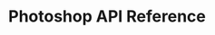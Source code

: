 ---
title: Photoshop API Reference
description: This is the OpenAPI page of Adobe Photoshop Service
frameSrc: /swagger-ui/index.html
---